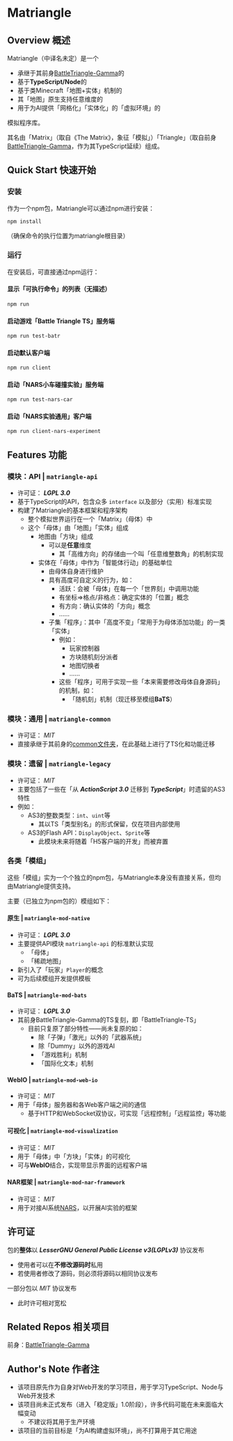 # Matriangle

## Overview 概述

Matriangle（中译名未定）是一个

* 承继于其前身[BattleTriangle-Gamma](https://github.com/ARCJ137442/BattleTriangle-Gamma)的
* 基于**TypeScript/Node**的
* 基于类Minecraft「地图+实体」机制的
* 其「地图」原生支持任意维度的
* 用于为AI提供「网格化」「实体化」的「虚拟环境」的

模拟程序库。

其名由「Matrix」（取自《The Matrix》，象征「模拟」）「Triangle」（取自前身[BattleTriangle-Gamma](https://github.com/ARCJ137442/BattleTriangle-Gamma)，作为其TypeScript延续）组成。

## Quick Start 快速开始

### 安装

作为一个npm包，Matriangle可以通过npm进行安装：

```bash
npm install
```

（确保命令的执行位置为matriangle根目录）

### 运行

在安装后，可直接通过npm运行：

#### 显示「可执行命令」的列表（无描述）

```bash
npm run
```

#### 启动游戏「Battle Triangle TS」服务端

```bash
npm run test-batr
```

#### 启动默认客户端

```bash
npm run client
```

#### 启动「NARS小车碰撞实验」服务端

```bash
npm run test-nars-car
```

#### 启动「NARS实验通用」客户端

```bash
npm run client-nars-experiment
```

## Features 功能

### 模块：API | `matriangle-api`

* 许可证： ***LGPL 3.0***
* 基于TypeScript的API，包含众多 `interface` 以及部分（实用）标准实现
* 构建了Matriangle的基本框架和程序架构
  * 整个模拟世界运行在一个「Matrix」（母体）中
  * 这个「母体」由「地图」「实体」组成
    * 地图由「方块」组成
      * 可以是**任意**维度
        * 其「高维方向」的存储由一个叫「任意维整数角」的机制实现
    * 实体在「母体」中作为「智能体行动」的基础单位
      * 由母体自身进行维护
      * 具有高度可自定义的行为，如：
        * 活跃：会被「母体」在每一个「世界刻」中调用功能
        * 有坐标⇒格点/非格点：确定实体的「位置」概念
        * 有方向：确认实体的「方向」概念
        * ……
      * 子集「程序」：其中「高度不变」「常用于为母体添加功能」的一类「实体」
        * 例如：
          * 玩家控制器
          * 方块随机刻分派者
          * 地图切换者
          * ……
        * 这些「程序」可用于实现一些「本来需要修改母体自身源码」的机制，如：
          * 「随机刻」机制（现迁移至模组**BaTS**）

### 模块：通用 | `matriangle-common`

* 许可证： *MIT*
* 直接承继于其前身的[common文件夹](https://github.com/ARCJ137442/BattleTriangle-Gamma/tree/master/batr/common)，在此基础上进行了TS化和功能迁移

### 模块：遗留 | `matriangle-legacy`

* 许可证： *MIT*
* 主要包括了一些在「从 ***ActionScript 3.0*** 迁移到 ***TypeScript***」时遗留的AS3特性
* 例如：
  * AS3的整数类型：`int`、`uint`等
    * 其以TS「类型别名」的形式保留，仅在项目内部使用
  * AS3的Flash API：`DisplayObject`、`Sprite`等
    * 此模块未来将随着「H5客户端的开发」而被弃置

### 各类「模组」

这些「模组」实为一个个独立的npm包，与Matriangle本身没有直接关系，但均由Matriangle提供支持。

主要（已独立为npm包的）模组如下：

#### 原生 | `matriangle-mod-native`

* 许可证： ***LGPL 3.0***
* 主要提供API模块 `matriangle-api` 的标准默认实现
  * 「母体」
  * 「稀疏地图」
* 新引入了「玩家」`Player`的概念
* 可为后续模组开发提供模板

#### BaTS | `matriangle-mod-bats`

* 许可证： ***LGPL 3.0***
* 其前身BattleTriangle-Gamma的TS复刻，即「BattleTriangle-TS」
  * 目前只复原了部分特性——尚未复原的如：
    * 除「子弹」「激光」以外的「武器系统」
    * 除「Dummy」以外的游戏AI
    * 「游戏胜利」机制
    * 「国际化文本」机制

#### WebIO | `matriangle-mod-web-io`

* 许可证： *MIT*
* 用于「母体」服务器和各Web客户端之间的通信
  * 基于HTTP和WebSocket双协议，可实现「远程控制」「远程监控」等功能

#### 可视化 | `matriangle-mod-visualization`

* 许可证： *MIT*
* 用于「母体」中「方块」「实体」的可视化
* 可与**WebIO**结合，实现带显示界面的远程客户端

#### NAR框架 | `matriangle-mod-nar-framework`

* 许可证： *MIT*
* 用于对接AI系统[NARS](http://www.opennars.org/)，以开展AI实验的框架

## 许可证

包的**整体**以 ***LesserGNU General Public License v3(LGPLv3)*** 协议发布

* 使用者可以在**不修改源码时**私用
* 若使用者修改了源码，则必须将源码以相同协议发布

一部分包以 *MIT* 协议发布

* 此时许可相对宽松

## Related Repos 相关项目

前身：[BattleTriangle-Gamma](https://github.com/ARCJ137442/BattleTriangle-Gamma)

## Author's Note 作者注

* 该项目原先作为自身对Web开发的学习项目，用于学习TypeScript、Node与Web开发技术
* 该项目尚未正式发布（进入「稳定版」1.0阶段），许多代码可能在未来面临大幅变动
  * 不建议将其用于生产环境
* 该项目的当前目标是「为AI构建虚拟环境」，尚不打算用于其它用途
